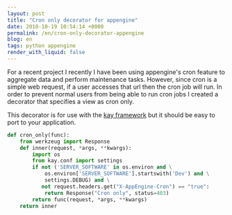 ```yaml
---
layout: post
title: "Cron only decorator for appengine"
date: 2010-10-19 10:54:14 +0000
permalink: /en/cron-only-decorator-appengine
blog: en
tags: python appengine
render_with_liquid: false
---
```


For a recent project I recently I have been using appengine's cron
feature to aggregate data and perform maintenance tasks. However, since
cron is a simple web request, if a user accesses that url then the cron
job will run. In order to prevent normal users from being able to run
cron jobs I created a decorator that specifies a view as cron only.

This decorator is for use with the [kay
framework](http://code.google.com/p/kay-framework/) but it should be
easy to port to your application.

```python
def cron_only(func):
    from werkzeug import Response
    def inner(request, *args, **kwargs):
        import os
        from kay.conf import settings
        if not ('SERVER_SOFTWARE' in os.environ and \
            os.environ['SERVER_SOFTWARE'].startswith('Dev') and \
            settings.DEBUG) and \
           not request.headers.get("X-AppEngine-Cron") == "true":
            return Response("Cron only", status=403)
        return func(request, *args, **kwargs)
    return inner
```

